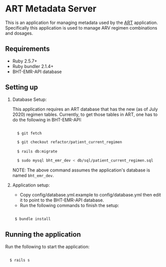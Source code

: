 # ART Metadata Server

This is an application for managing metadata used by the
[ART](https://github.com/HISMalawi/BHT-EMR-API) application. Specifically this
application is used to manage ARV regimen combinations and dosages.

## Requirements

- Ruby 2.5.7+
- Ruby bundler 2.1.4+
- BHT-EMR-API database

## Setting up

1. Database Setup:

   This application requires an ART database that has the new (as of July 2020)
   regimen tables. Currently, to get those tables in ART, one has to do the
   following in BHT-EMR-API:
   
     ```bash

       $ git fetch

       $ git checkout refactor/patient_current_regimen
       
       $ rails db:migrate

       $ sudo mysql bht_emr_dev < db/sql/patient_current_regimen.sql

     ```

   NOTE: The above command assumes the application's database
   is named `bht_emr_dev`.

2. Application setup:

   - Copy config/database.yml.example to config/database.yml then edit it to
     point to the BHT-EMR-API database.
   - Run the following commands to finish the setup:

   ```bash

    $ bundle install

   ```

## Running the application

Run the following to start the application:

```bash

  $ rails s

```